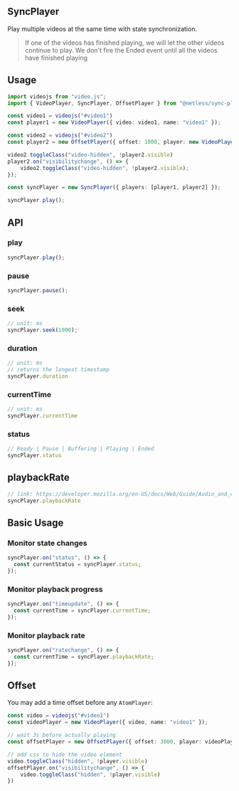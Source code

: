 ## SyncPlayer

Play multiple videos at the same time with state synchronization.

> If one of the videos has finished playing, we will let the other videos continue to play. We don't fire the Ended event until all the videos have finished playing

## Usage

```ts
import videojs from "video.js";
import { VideoPlayer, SyncPlayer, OffsetPlayer } from "@netless/sync-player";

const video1 = videojs("#video1")
const player1 = new VideoPlayer({ video: video1, name: "video1" });

const video2 = videojs("#video2")
const player2 = new OffsetPlayer({ offset: 1000, player: new VideoPlayer({ video: video2, name: "video2" }) });

video2.toggleClass("video-hidden", !player2.visible)
player2.on("visibilitychange", () => {
    video2.toggleClass("video-hidden", !player2.visible);
});

const syncPlayer = new SyncPlayer({ players: [player1, player2] });

syncPlayer.play();
```

## API

### play

```ts
syncPlayer.play();
```

### pause

```ts
syncPlayer.pause();
```

### seek

```ts
// unit: ms
syncPlayer.seek(1000);
```

### duration

```ts
// unit: ms
// returns the longest timestamp
syncPlayer.duration
```


### currentTime

```ts
// unit: ms
syncPlayer.currentTime
```


### status

```ts
// Ready | Pause | Buffering | Playing | Ended
syncPlayer.status
```

## playbackRate

```ts
// link: https://developer.mozilla.org/en-US/docs/Web/Guide/Audio_and_video_delivery/WebAudio_playbackRate_explained
syncPlayer.playbackRate
```

## Basic Usage

### Monitor state changes

```ts
syncPlayer.on("status", () => {
  const currentStatus = syncPlayer.status;
});
```

### Monitor playback progress

```ts
syncPlayer.on("timeupdate", () => {
  const currentTime = syncPlayer.currentTime;
});
```

### Monitor playback rate

```ts
syncPlayer.on("ratechange", () => {
  const currentTime = syncPlayer.playbackRate;
});
```

## Offset

You may add a time offset before any `AtomPlayer`:

```ts
const video = videojs("#video1")
const videoPlayer = new VideoPlayer({ video, name: "video1" });

// wait 3s before actually playing
const offsetPlayer = new OffsetPlayer({ offset: 3000, player: videoPlayer })

// add css to hide the video element
video.toggleClass("hidden", !player.visible)
offsetPlayer.on("visibilitychange", () => {
    video.toggleClass("hidden", !player.visible)
})
```
